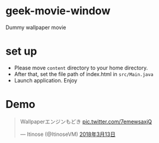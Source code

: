 # geek-movie-window
Dummy wallpaper movie 
# set up
- Please move ```content``` directory to your home directory. 
- After that, set the file path of index.html in ```src/Main.java```
- Launch application. Enjoy
# Demo 
<blockquote class="twitter-tweet" data-lang="ja"><p lang="ja" dir="ltr">Wallpaperエンジンもどき <a href="https://t.co/7emewsaxjQ">pic.twitter.com/7emewsaxjQ</a></p>&mdash; Itinose (@ItinoseVM) <a href="https://twitter.com/ItinoseVM/status/973502926239838208?ref_src=twsrc%5Etfw">2018年3月13日</a></blockquote>


